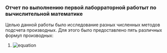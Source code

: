 ### Отчет по выполнению первой лаборраторной работыт по вычислительной математике

Целью данной работы было исследование разных численных методов подсчета производных. Для этого было предоставлено пять различных формул производных:

1. ![equation](https://latex.codecogs.com/svg.image?%5Cfrac%7Bf(x&plus;h)-f(x)%7D%7Bh%7D)
